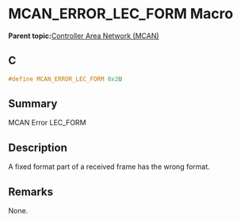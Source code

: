 # MCAN\_ERROR\_LEC\_FORM Macro

**Parent topic:**[Controller Area Network \(MCAN\)](GUID-C9F1E50C-1EF0-4941-A9CB-89808C7C54AF.md)

## C

```c
#define MCAN_ERROR_LEC_FORM 0x2U

```

## Summary

MCAN Error LEC\_FORM

## Description

A fixed format part of a received frame has the wrong format.

## Remarks

None.

